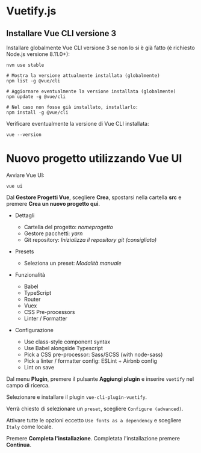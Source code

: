 # Vuetify.js

## Installare Vue CLI versione 3

Installare globalmente Vue CLI versione 3 se non lo si è già fatto (è richiesto Node.js versione 8.11.0+):

```
nvm use stable

# Mostra la versione attualmente installata (globalmente)
npm list -g @vue/cli

# Aggiornare eventualmente la versione installata (globalmente)
npm update -g @vue/cli

# Nel caso non fosse già installato, installarlo:
npm install -g @vue/cli
```

Verificare eventualmente la versione di Vue CLI installata:

```
vue --version
```

# Nuovo progetto utilizzando Vue UI

Avviare Vue UI:
```
vue ui
```

Dal **Gestore Progetti Vue**, scegliere **Crea**, spostarsi nella cartella **src** e premere **Crea un nuovo progetto qui**.

* Dettagli
  * Cartella del progetto: *nomeprogetto*
  * Gestore pacchetti: *yarn*
  * Git repository: *Inizializza il repository git (consigliato)*

* Presets
  * Seleziona un preset: *Modalità manuale*

* Funzionalità
  * Babel
  * TypeScript
  * Router
  * Vuex
  * CSS Pre-processors
  * Linter / Formatter

* Configurazione
  * Use class-style component syntax
  * Use Babel alongside Typescript
  * Pick a CSS pre-processor: Sass/SCSS (with node-sass)
  * Pick a linter / formatter config: ESLint + Airbnb config
  * Lint on save
  

Dal menu **Plugin**, premere il pulsante **Aggiungi plugin** e inserire `vuetify` nel campo di ricerca.

Selezionare e installare il plugin ```vue-cli-plugin-vuetify```.

Verrà chiesto di selezionare un `preset`, scegliere `Configure (advanced)`.

Attivare tutte le opzioni eccetto `Use fonts as a dependency` e scegliere `Italy` come locale.

Premere **Completa l'installazione**. Completata l'installazione premere **Continua**.
